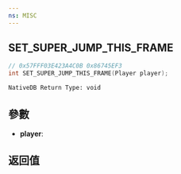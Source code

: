 ```yaml
---
ns: MISC
---
```

## SET_SUPER_JUMP_THIS_FRAME

```c
// 0x57FFF03E423A4C0B 0x86745EF3
int SET_SUPER_JUMP_THIS_FRAME(Player player);
```

```
NativeDB Return Type: void
```

## 參數
* **player**: 

## 返回值
